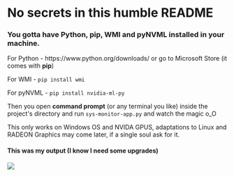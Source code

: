 # No secrets in this humble README 

<h3>You gotta have Python, pip, WMI and pyNVML installed in your machine.</h3>

<p>For Python - <a>https://www.python.org/downloads/</a> or go to Microsoft Store (it comes with <b>pip</b>)</p>
<p>For WMI - <code>pip install wmi</code></p>
<p>For pyNVML - <code>pip install nvidia-ml-py</code></p>

<p>Then you open <b>command prompt</b> (or any terminal you like) inside the project's directory and run <code>sys-monitor-app.py</code> and watch the magic o_O</p>

<p>This only works on Windows OS and NVIDA GPUS, adaptations to Linux and RADEON Graphics may come later, if a single soul ask for it.</p>

<h4>This was my output (I know I need some upgrades)</h4>
<img src="https://user-images.githubusercontent.com/99037253/214434195-e567fa3e-9ff8-4523-8664-89090a175c7e.png"/>
